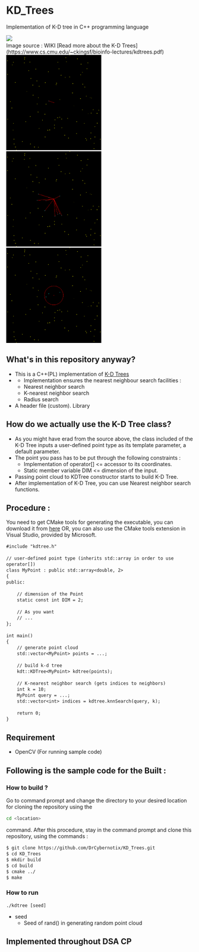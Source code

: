 # KD_Trees
Implementation of K-D tree in C++ programming language
<div>
<img src=https://upload.wikimedia.org/wikipedia/commons/thumb/4/48/Kdtreeogg.ogv/436px--Kdtreeogg.ogv.jpg>
 </div>
 Image source : WIKI
[Read more about the K-D Trees](https://www.cs.cmu.edu/~ckingsf/bioinfo-lectures/kdtrees.pdf)
<img src=https://github.com/DrCybernotix/KD_Trees/blob/main/kd%20tree/kdtree_I0.png width=256> <img src=https://github.com/DrCybernotix/KD_Trees/blob/main/kd%20tree/kdtree_I1.png width=256> <img src=https://github.com/DrCybernotix/KD_Trees/blob/main/kd%20tree/kdtree_I2.png width=256>

## What's in this repository anyway?
- This is a C++(PL) implementation of [K-D Trees](https://en.wikipedia.org/wiki/K-d_tree)
- - Implementation ensures the nearest neighbour search facilities : 
  - Nearest neighbor search
  - K-nearest neighbor search
  - Radius search
- A header file (custom). Library

## How do we actually use the K-D Tree class?
- As you might have erad from the source above, the class included of the K-D Tree inputs a user-defined point type as its template parameter, a default parameter.
- The point you pass has to be put through the following constraints : 
  - Implementation of operator[] <= accessor to its coordinates.
  - Static member variable DIM <= dimension of the input.
- Passing point cloud to KDTree constructor starts to build K-D Tree.
- After implementation of K-D Tree, you can use Nearest neighbor search functions.

## Procedure : 
You need to get CMake tools for generating the executable, you can download it from [here](https://cmake.org/download/)
OR, you can also use the CMake tools extension in Visual Studio, provided by Microsoft.

```
#include "kdtree.h"

// user-defined point type (inherits std::array in order to use operator[])
class MyPoint : public std::array<double, 2>
{
public:

	// dimension of the Point
	static const int DIM = 2;

	// As you want
	// ...
};

int main()
{
	// generate point cloud
	std::vector<MyPoint> points = ...;

	// build k-d tree
	kdt::KDTree<MyPoint> kdtree(points);

	// K-nearest neighbor search (gets indices to neighbors)
	int k = 10;
	MyPoint query = ...;
	std::vector<int> indices = kdtree.knnSearch(query, k);

	return 0;
}

```

## Requirement

- OpenCV (For running sample code)

## Following is the sample code for the Built : 

### How to build ? 

Go to command prompt and change the directory to your desired location for cloning the repository using the 
```sh
cd <location>
```
command.
After this procedure, stay in the command prompt and clone this repository, using the commands :  
```
$ git clone https://github.com/DrCybernotix/KD_Trees.git
$ cd KD_Trees
$ mkdir build
$ cd build
$ cmake ../
$ make
```

### How to run
```
./kdtree [seed]
```
- seed
    - Seed of rand() in generating random point cloud

## Implemented throughout DSA CP

